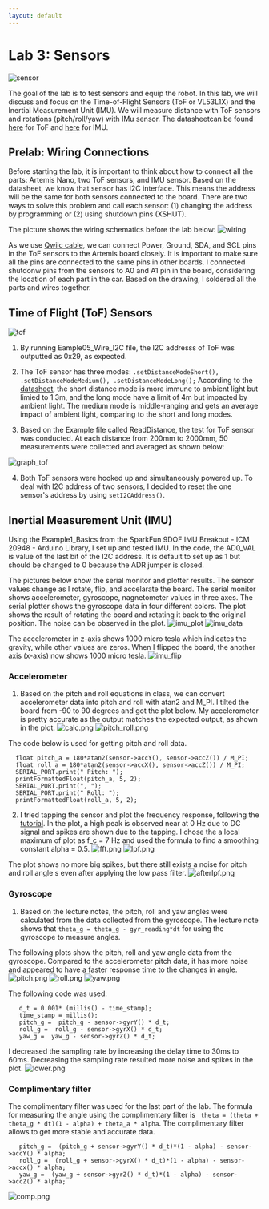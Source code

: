 ```yaml
---
layout: default
---
```



# Lab 3: Sensors
![sensor](img3/soldered_parts.jpg)

The goal of the lab is to test sensors and equip the robot. In this lab, we will discuss and focus on the Time-of-Flight Sensors (ToF or VL53L1X) and the Inertial Measurement Unit (IMU). We will measure distance with ToF sensors and rotations (pitch/roll/yaw) with IMu sensor. The datasheetcan be found [here](https://cdn.sparkfun.com/assets/8/9/9/a/6/VL53L0X_DS.pdf) for ToF and [here](https://www.digikey.com/en/products/detail/pimoroni-ltd/PIM448/10246391) for IMU.

## Prelab: Wiring Connections

Before starting the lab, it is important to think about how to connect all the parts: Artemis Nano, two ToF sensors, and IMU sensor. Based on the datasheet, we know that sensor has I2C interface. This means the address will be the same for both sensors connected to the board. There are two ways to solve this problem and call each sensor: (1) changing the address by programming or (2) using shutdown pins (XSHUT). 

The picture shows the wiring schematics before the lab below: 
![wiring](img3/wiring.jpg)

As we use [Qwiic cable](https://www.sparkfun.com/products/14426), we can connect Power, Ground, SDA, and SCL pins in the ToF sensors to the Artemis board closely. It is important to make sure all the pins are connected to the same pins in other boards. I connected shutdonw pins from the sensors to A0 and A1 pin in the board, considering the location of each part in the car. Based on the drawing, I soldered all the parts and wires together. 

## Time of Flight (ToF) Sensors

![tof](img3/TOF.jpg)

1. By running Eample05_Wire_I2C file, the I2C addresss of ToF was outputted as 0x29, as expected. 

2. The ToF sensor has three modes: ``` .setDistanceModeShort(), .setDistanceModeMedium(), .setDistanceModeLong(); ```
According to the [datasheet](https://cdn.sparkfun.com/assets/8/9/9/a/6/VL53L0X_DS.pdf), the short distance mode is more immune to ambient light but limied to 1.3m, and the long mode have a limit of 4m but impacted by ambient light. The medium mode is middle-ranging and gets an average impact of ambient light, comparing to the short and long modes.

3. Based on the Example file called ReadDistance, the test for ToF sensor was conducted. At each distance from 200mm to 2000mm, 50 measurements were collected and averaged as shown below:

![graph_tof](img3/lab3_tof.png)

4. Both ToF sensors were hooked up and simultaneously powered up. To deal with I2C address of two sensors, I decided to reset the one sensor's address by using ```setI2CAddress()```.

## Inertial Measurement Unit (IMU)

Using the Example1_Basics from the SparkFun 9DOF IMU Breakout - ICM 20948 - Arduino Library, I set up and tested IMU. In the code, the AD0_VAL is value of the last bit of the I2C address. It is default to set up as 1 but should be changed to 0 because the ADR jumper is closed.

The pictures below show the serial monitor and plotter results. The sensor values change as I rotate, flip, and accelarate the board. The serial monitor shows accelerometer, gyroscope, nagnetometer values in three axes. The serial plotter shows the gyroscope data in four different colors. The plot shows the result of rotating the board and rotating it back to the original position. The noise can be observed in the plot. 
![imu_plot](img3/imu_plot.png)
![imu_data](img3/imu_data.png)

The accelerometer in z-axis shows 1000 micro tesla which indicates the gravity, while other values are zeros. When I flipped the board, the another axis (x-axis) now shows 1000 micro tesla. 
![imu_flip](img3/imu_flip.png)

### Accelerometer

1. Based on the pitch and roll equations in class, we can convert accelerometer data into pitch and roll with atan2 and M_PI. I tilted the board from -90 to 90 degrees and got the plot below. My accelerometer is pretty accurate as the output matches the expected output, as shown in the plot.
![calc.png](img3/calc.png)
![pitch_roll.png](img3/pitch_roll.png)

The code below is used for getting pitch and roll data.
``` 
  float pitch_a = 180*atan2(sensor->accY(), sensor->accZ()) / M_PI;
  float roll_a = 180*atan2(sensor->accX(), sensor->accZ()) / M_PI;
  SERIAL_PORT.print(" Pitch: ");
  printFormattedFloat(pitch_a, 5, 2);
  SERIAL_PORT.print(", ");
  SERIAL_PORT.print(" Roll: ");
  printFormattedFloat(roll_a, 5, 2);
  ```
2. I tried tapping the sensor and plot the frequency response, following the [tutorial](https://www.alphabold.com/fourier-transform-in-python-vibration-analysis/). In the plot, a high peak is observed near at 0 Hz due to DC signal and spikes are shown due to the tapping. I chose the a local maximum of plot as f_c = 7 Hz and used the formula to find a smoothing constant alpha = 0.5.
![fft.png](img3/fft.png)
![lpf.png](img3/lpf.png)

The plot shows no more big spikes, but there still exists a noise for pitch and roll angle s even after applying the low pass filter. 
![afterlpf.png](img3/afterlpf.png)

### Gyroscope

1. Based on the lecture notes, the pitch, roll and yaw angles were calculated from the data collected from the gyroscope. The lecture note shows that ```theta_g = theta_g - gyr_reading*dt``` for using the gyroscope to measure angles. 

The following plots show the pitch, roll and yaw angle data from the gyroscope. Compared to the accelerometer pitch data, it has more noise and appeared to have a faster response time to the changes in angle.
![pitch.png](img3/pitch.png)
![roll.png](img3/roll.png)
![yaw.png](img3/yaw.png)

The following code was used:
```
   d_t = 0.001* (millis() - time_stamp);
   time_stamp = millis();
   pitch_g =  pitch_g - sensor->gyrY() * d_t;
   roll_g =  roll_g - sensor->gyrX() * d_t;
   yaw_g =  yaw_g - sensor->gyrZ() * d_t;
```
I decreased the sampling rate by increasing the delay time to 30ms to 60ms. Decreasing the sampling rate resulted more noise and spikes in the plot.
![lower.png](img3/lower.png)


### Complimentary filter

The complimentary filter was used for the last part of the lab. The formula for measuring the angle using the complimentary filter is ``` theta = (theta + theta_g * dt)(1 - alpha) + theta_a * alpha```. The complimentary filter allows to get more stable and accurate data.
```
   pitch_g =  (pitch_g + sensor->gyrY() * d_t)*(1 - alpha) - sensor->accY() * alpha;
   roll_g =  (roll_g + sensor->gyrX() * d_t)*(1 - alpha) - sensor->accx() * alpha;
   yaw_g =  (yaw_g + sensor->gyrZ() * d_t)*(1 - alpha) - sensor->accZ() * alpha;
```
![comp.png](img3/comp.png)

